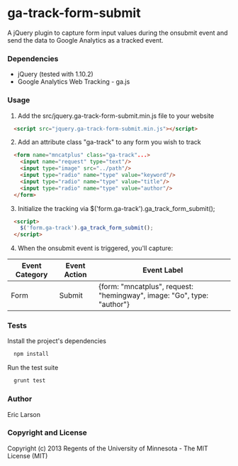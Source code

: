 ga-track-form-submit
====================

A jQuery plugin to capture form input values during the onsubmit event and send the data to Google Analytics as a tracked event.

### Dependencies

* jQuery (tested with 1.10.2)
* Google Analytics Web Tracking - ga.js

### Usage

1. Add the src/jquery.ga-track-form-submit.min.js file to your website

  ```html
    <script src="jquery.ga-track-form-submit.min.js"></script>
  ```

2. Add an attribute class "ga-track" to any form you wish to track

  ```html
    <form name="mncatplus" class="ga-track"...>
      <input name="request" type="text"/>
      <input type="image" src="../path"/>
      <input type="radio" name="type" value="keyword"/>
      <input type="radio" name="type" value="title"/>
      <input type="radio" name="type" value="author"/>
    </form>
  ```

3. Initialize the tracking via $('form.ga-track').ga_track_form_submit();

  ```html
    <script>
      $('form.ga-track').ga_track_form_submit();
    </script>
  ```

4. When the onsubmit event is triggered, you'll capture:

  <table>
    <thead>
      <th>Event Category</th>
      <th>Event Action</th>
      <th>Event Label</th>
    </thead>
    <tbody>
      <tr>
        <td>Form</td>
        <td>Submit</td>
        <td>{form: "mncatplus", request: "hemingway", image: "Go", type: "author"}</td>
    </tbody>
  </table>

### Tests

Install the project's dependencies

  ```bash
    npm install
  ```

Run the test suite

  ```bash
    grunt test
  ```

### Author

Eric Larson

### Copyright and License

Copyright (c) 2013 Regents of the University of Minnesota - The MIT License (MIT)
